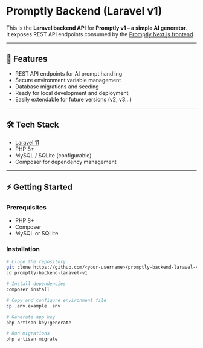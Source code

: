 # Promptly Backend (Laravel v1)

This is the **Laravel backend API** for **Promptly v1 – a simple AI generator**.  
It exposes REST API endpoints consumed by the [Promptly Next.js frontend](https://github.com/<your-username>/promptly-frontend-nextjs-v1).

---

## 🚀 Features
- REST API endpoints for AI prompt handling
- Secure environment variable management
- Database migrations and seeding
- Ready for local development and deployment
- Easily extendable for future versions (v2, v3...)

---

## 🛠️ Tech Stack
- [Laravel 11](https://laravel.com/)
- PHP 8+
- MySQL / SQLite (configurable)
- Composer for dependency management

---

## ⚡ Getting Started

### Prerequisites
- PHP 8+
- Composer
- MySQL or SQLite

### Installation
```bash
# Clone the repository
git clone https://github.com/<your-username>/promptly-backend-laravel-v1
cd promptly-backend-laravel-v1

# Install dependencies
composer install

# Copy and configure environment file
cp .env.example .env

# Generate app key
php artisan key:generate

# Run migrations
php artisan migrate
